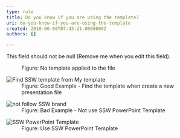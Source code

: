 ```yaml
---
type: rule
title: Do you know if you are using the template?
uri: do-you-know-if-you-are-using-the-template
created: 2010-06-08T07:43:21.0000000Z
authors: []

---
```


 This field should not be null (Remove me when you edit this field). <dl>    <dt><img alt="" src="/Standards/Communication/RulesToBetterPowerpointPresentations/PublishingImages/noTemplate.jpg"> </dt>
    <dd class="ms-rteCustom-FigureBad">Figure&#58; No template applied to the file </dd></dl><dl>    <dt><img alt="Find SSW template from My template" src="/Standards/Communication/RulesToBetterPowerpointPresentations/PublishingImages/templateApplied02.gif"> </dt>
    <dd class="ms-rteCustom-FigureGood">Figure&#58; Good Example - Find the template when create a new presentation file </dd></dl><dl>    <dt><img alt="not follow SSW brand" src="/Standards/Communication/RulesToBetterPowerpointPresentations/PublishingImages/bad_cover.gif"> </dt>
    <dd class="ms-rteCustom-FigureBad">Figure&#58; Bad Example - Not use SSW PowerPoint Template </dd></dl><dl>    <dt><img alt="SSW PowerPoint Template" src="/Standards/Communication/RulesToBetterPowerpointPresentations/PublishingImages/good_cover.jpg"> </dt>
    <dd class="ms-rteCustom-FigureGood">Figure&#58; Use SSW PowerPoint Template </dd></dl>
